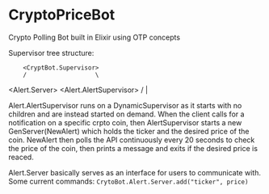 # CryptoPriceBot
Crypto Polling Bot built in Elixir using OTP concepts


Supervisor tree structure: 

        <CryptBot.Supervisor>
        /                   \
  <Alert.Server>     <Alert.AlertSupervisor>
                     /           |          \
             <ticker pid>    <ticker pid>   <ticker pid>
  
  Alert.AlertSupervisor runs on a DynamicSupervisor as it starts with no children and are instead started on demand. When the client calls for a notification on a specific crpto coin, then AlertSupervisor starts a new GenServer(NewAlert) which holds the ticker and the desired price of the coin. NewAlert then polls the API continuously every 20 seconds to check the price of the coin, then prints a message and exits if the desired price is reaced. 
  
  Alert.Server basically serves as an interface for users to communicate with. 
  Some current commands: 
  ```CrytoBot.Alert.Server.add("ticker", price)```
  
  
  
